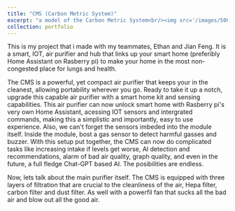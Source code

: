 ```yaml
---
title: "CMS (Carbon Metric System)"
excerpt: "a model of the Carbon Metric System<br/><img src='/images/500x300.png'>"
collection: portfolio
---
```


This is my project that i made with my teammates, Ethan and Jian Feng. It is a smart, IOT, air purifier and hub that links up your smart home (preferibly Home Assistant on Rasberry pi) to make your home in the most non-congested place for lungs and health.

The CMS is a powerful, yet compact air purifier that keeps your in the cleanest, allowing portability wherever you go. Ready to take it up a notch, upgrade this capable air purifier with a smart home kit and sensing capabilities. This air purifier can now unlock smart home with Rasberry pi's very own Home Assistant, acessing IOT sensors and intergrated commands, making this a simplistic and importantly, easy to use experience. Also, we can't forget the sensors imbeded into the module itself. Inside the module, bost a gas sensor to detect harmful gasses and buzzer. With this setup put together, the CMS can now do complicated tasks like increasing intake if levels get worse, AI detection and recommendations, alarm of bad air quality, graph quality, and even in the future, a full fledge Chat-GPT based AI. The posibilities are endless.

Now, lets talk about the main purifier itself. The CMS is equipped with three layers of filtration that are crucial to the cleanliness of the air, Hepa filter, carbon filter and dust filter. As well with a powerfil fan that sucks all the bad air and blow out all the good air.